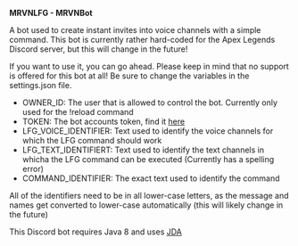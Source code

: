**MRVNLFG - MRVNBot**

A bot used to create instant invites into voice channels with a simple command.
This bot is currently rather hard-coded for the Apex Legends Discord server, but this will change in the future!

If you want to use it, you can go ahead. Please keep in mind that no support is offered for this bot at all!
Be sure to change the variables in the settings.json file.
 - OWNER_ID: The user that is allowed to control the bot. Currently only used for the !reload command
 - TOKEN: The bot accounts token, find it [here](https://discordapp.com/developers/applications/)
 - LFG_VOICE_IDENTIFIER: Text used to identify the voice channels for which the LFG command should work
 - LFG_TEXT_IDENTIFIERT: Text used to identify the text channels in whicha the LFG command can be executed (Currently has a spelling error)
 - COMMAND_IDENTIFIER: The exact text used to identify the command
 
All of the identifiers need to be in all lower-case letters, as the message and names get converted to lower-case automatically (this will likely change in the future)

This Discord bot requires Java 8 and uses [JDA](https://github.com/DV8FromTheWorld/JDA)
